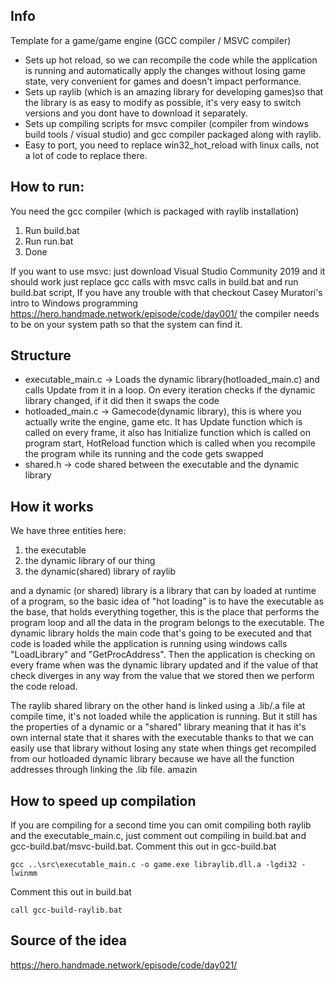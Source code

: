 ## Info

Template for a game/game engine (GCC compiler / MSVC compiler)

* Sets up hot reload, so we can recompile the code while the application is running and automatically apply the changes without losing game state, very convenient for games and doesn't impact performance. 
* Sets up raylib (which is an amazing library for developing games)so that the library is as easy to modify as possible, it's very easy to switch versions and you dont have to download it separately.
* Sets up compiling scripts for msvc compiler (compiler from windows build tools / visual studio) and gcc compiler packaged along with raylib.
* Easy to port, you need to replace win32_hot_reload with linux calls, not a lot of code to replace there.

## How to run:

You need the gcc compiler (which is packaged with raylib installation) 

1. Run build.bat
2. Run run.bat 
3. Done

If you want to use msvc: just download Visual Studio Community 2019 and it should work just replace gcc calls with msvc calls in build.bat and run build.bat script, If you have any trouble with that checkout Casey Muratori's intro to Windows programming https://hero.handmade.network/episode/code/day001/ the compiler needs to be on your system path so that the system can find it.

## Structure

* executable_main.c -> Loads the dynamic library(hotloaded_main.c) and calls Update from it in a loop. On every iteration checks if the dynamic library changed, if it did then it swaps the code 
* hotloaded_main.c -> Gamecode(dynamic library), this is where you actually write the engine, game etc. It has Update function which is called on every frame, it also has Initialize function which is called on program start, HotReload function which is called when you recompile the program while its running and the code gets swapped
* shared.h -> code shared between the executable and the dynamic library 

## How it works

We have three entities here: 
1. the executable
2. the dynamic library of our thing
3. the dynamic(shared) library of raylib

and a dynamic (or shared) library is a library that can by loaded at runtime of a program, so the basic idea of "hot loading" is to have the executable as the base, that holds everything together, this is the place that performs the program loop and all the data in the program belongs to the executable. The dynamic library holds the main code that's going to be executed and that code is loaded while the application is running using windows calls "LoadLibrary" and "GetProcAddress". Then the application is checking on every frame when was the dynamic library updated and if the value of that check diverges in any way from the value that we stored then we perform the code reload.

The raylib shared library on the other hand is linked using a .lib/.a file at compile time, it's not loaded while the application is running. But it still has the properties of a dynamic or a "shared" library meaning that it has it's own internal state that it shares with the executable thanks to that we can easily use that library without losing any state when things get recompiled from our hotloaded dynamic library because we have all the function addresses through linking the .lib file. amazin

## How to speed up compilation

If you are compiling for a second time you can omit compiling both raylib and the executable_main.c, just comment out compiling in build.bat and gcc-build.bat/msvc-build.bat.
Comment this out in gcc-build.bat
``` 
gcc ..\src\executable_main.c -o game.exe libraylib.dll.a -lgdi32 -lwinmm 
```
Comment this out in build.bat
``` 
call gcc-build-raylib.bat 
```

## Source of the idea

https://hero.handmade.network/episode/code/day021/